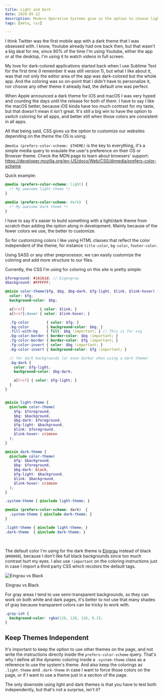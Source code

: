 ```yaml
---
title: Light and Dark
date: 2020-05-22
description: Modern Operative Systems give us the option to choose light or dark themes at OS-Level, with simple CSS we can build a site that can reflect that configuration visually.
tags: [meta, css]

---
```


I think Twitter was the first mobile app with a dark theme that I was obsessed with. I know, Youtube already had one back then, but that wasn't a big deal for me, since 90% of the time I'm using Youtube, either the app or at the desktop, I'm using it to watch videos in full screen.

My love for dark-colored applications started back when I use Sublime Text for the first time (I remember it was still version 1), but what I like about it, was that not only the editor area of the app was dark-colored but the whole app. And the coloring was so on-point that I didn't have to personalize it, nor choose any other theme it already had, the default one was perfect.

When Apple announced a dark theme for iOS and macOS I was very hyped and counting the days until the release for both of them. I have to say I like the macOS better, because iOS kinda have too much contrast for my taste, but that doesn't mean it isn't great. It's still a big win to have the option to switch coloring for all apps, and better still when those colors are consistent in all apps.

All that being said, CSS gives us the option to customize our websites depending on the _theme_ the OS is using.

`@media (prefers-color-scheme: $THEME)` is the key to everything, it's a simple media query to evaulate the user's preference on their OS or Browser theme. Check the MDN page to learn about browsers' support:
https://developer.mozilla.org/en-US/docs/Web/CSS/@media/prefers-color-scheme

Quick example:

```css
@media (prefers-color-scheme: light) {
  /* My awesome light theme */
}

@media (prefers-color-scheme: dark)  {
  /* My awesome dark theme */
}
```

I have to say it's easier to build something with a light/dark theme from scratch than adding the option along in development. Mainly because of the fewer colors we use, the better to customize.

So for customizing colors I like using HTML classes that reflect the color independent of the theme, for instance `title-color`, `bg-color`, `footer-color`.

Using SASS or any other preprocessor, we can easily customize the coloring and add more structure to our files.

Currently, the CSS I'm using for coloring on this site is pretty simple:

```scss
$foreground: #16161d; // Eigengrau
$background: #FFFFFF;

@mixin color-theme($fg, $bg, $bg-dark, $fg-light, $link, $link-hover) {
  color: $fg;
  background-color: $bg;

  a[href]       { color: $link; }
  a[href]:hover { color: $link-hover; }

  .fg-color        { color: $fg; }
  .bg-color        { background-color: $bg; }
  .fill-with-bg    { fill: $bg !important; } // This is for svg
  .bg-color-border { border-color: $bg !important; }
  .fg-color-border { border-color: $fg !important; }
  .fg-color-invert { color: $bg !important; }
  .bg-color-invert { background-color: $fg !important; }

  // for dark backgrounds (or even darker when using a dark theme)
  .bg-dark {
    color: $fg-light;
    background-color: $bg-dark;

    a[href] { color: $fg-light; }
  }
}


@mixin light-theme {
  @include color-theme(
    $fg: $foreground,
    $bg: $background,
    $bg-dark: $foreground,
    $fg-light: $background,
    $link: $foreground,
    $link-hover: crimson
  );
}

@mixin dark-theme {
  @include color-theme(
    $fg: $background,
    $bg: $foreground,
    $bg-dark: black,
    $fg-light: $background,
    $link: $background,
    $link-hover: crimson
  );
}

.system-theme { @include light-theme; }

@media (prefers-color-scheme: dark)  {
  .system-theme { @include dark-theme; }
}

.light-theme { @include light-theme; }
.dark-theme  { @include dark-theme; }
```

<br>

The default color I'm using for the dark theme is [Eingrau][eingrau] instead of black (`#00000`), because I don't like full black backgrounds since too much contrast hurt my eyes. I also use `!important`  on the coloring instructions just in case I import a third party CSS which recolors the default tags.

<picture>

![Eingrau vs Black][eingrau-image]

<legend>Eingrau vs Black</legend>
</picture>

For gray areas I tend to use semi-transparent backgrounds, so they can work on both white and dark pages, it's better to not use that many shades of gray because transparent colors can be tricky to work with.

```css
.gray-ish {
  background-color: rgba(128, 128, 128, 0.2);
}
```

## Keep Themes Independent

It's important to keep the option to use other themes on the page, and not write the instructions directly inside the `prefers-color-scheme` query. That's  why I define all the dynamic coloring inside a `.system-theme` class as a reference to use the system's theme. And also keep the colorings as `.light-theme` and `.dark-theme` in case I want to force those colors on the page, or if I want to use a theme just in a section of the page.


The only downside using light and dark themes is that you have to test both independently, but that's not a surprise, isn't it?




[eingrau]: https://en.wikipedia.org/wiki/Eigengrau
[eingrau-image]: https://upload.wikimedia.org/wikipedia/commons/thumb/4/47/Eigengrau-vs-black.png/239px-Eigengrau-vs-black.png
